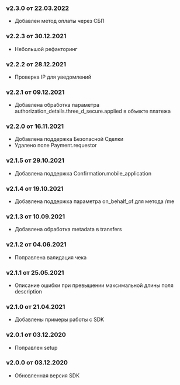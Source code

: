 ### v2.3.0 от 22.03.2022
* Добавлен метод оплаты через СБП

### v2.2.3 от 30.12.2021
* Небольшой рефакторинг

### v2.2.2 от 28.12.2021
* Проверка IP для уведомлений

### v2.2.1 от 09.12.2021
* Добавлена обработка параметра authorization_details.three_d_secure.applied в объекте платежа

### v2.2.0 от 16.11.2021
* Добавлена поддержка Безопасной Сделки
* Удалено поле Payment.requestor

### v2.1.5 от 29.10.2021
* Добавлена поддержка Confirmation.mobile_application

### v2.1.4 от 19.10.2021
* Добавлена поддержка параметра on_behalf_of для метода /me

### v2.1.3 от 10.09.2021
* Добавлена обработка metadata в transfers

### v2.1.2 от 04.06.2021
* Поправлена валидация чека

### v2.1.1 от 25.05.2021
* Описание ошибки при превышении максимальной длины поля description

### v2.1.0 от 21.04.2021
* Добавлены примеры работы с SDK

### v2.0.1 от 03.12.2020
* Поправлен setup

### v2.0.0 от 03.12.2020
* Обновленная версия SDK
